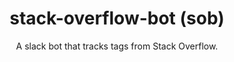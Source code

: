 <h1 align="center">stack-overflow-bot (sob)</h1>
<p align="center">A slack bot that tracks tags from Stack Overflow.</p>
